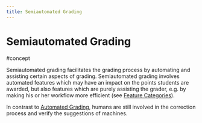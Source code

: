 ```yaml
---
title: Semiautomated Grading
---
```


# Semiautomated Grading

#concept

Semiautomated grading facilitates the grading process by automating and assisting certain aspects of grading. Semiautomated grading involves automated features which may have an impact on the points students are awarded, but also features which are purely assisting the grader, e.g. by making his or her workflow more efficient (see [Feature Categories](research/features/feature-categories.md)).

In contrast to [Automated Grading](research/concepts/automated-grading.md), humans are still involved in the correction process and verify the suggestions of machines.
